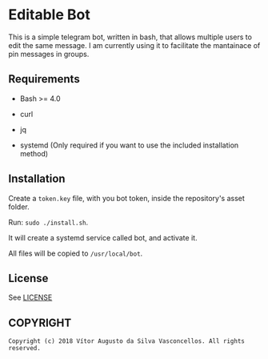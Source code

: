 # Editable Bot

This is a simple telegram bot, written in bash, that allows multiple users to
edit the same message. I am currently using it to facilitate the mantainace of
pin messages in groups.

## Requirements

- Bash >= 4.0

- curl

- jq

- systemd (Only required if you want to use the included installation method)

## Installation

Create a `token.key` file, with you bot token, inside the repository's asset folder.

Run: `sudo ./install.sh`.

It will create a systemd service called bot, and activate it.

All files will be copied to `/usr/local/bot`.

## License

See [LICENSE](./LICENSE)

## COPYRIGHT

    Copyright (c) 2018 Vítor Augusto da Silva Vasconcellos. All rights reserved.
